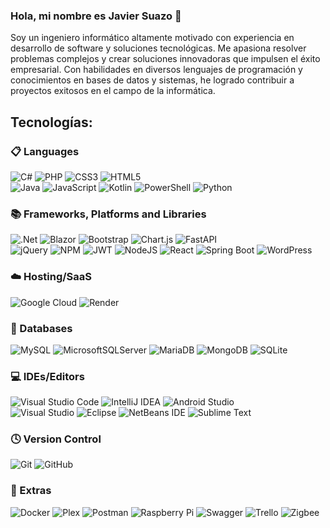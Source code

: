 ### Hola, mi nombre es Javier Suazo 👋

Soy un ingeniero informático altamente motivado con experiencia en desarrollo de software y soluciones tecnológicas. Me apasiona resolver problemas complejos y crear soluciones innovadoras que impulsen el éxito empresarial. Con habilidades en diversos lenguajes de programación y conocimientos en bases de datos y sistemas, he logrado contribuir a proyectos exitosos en el campo de la informática.

## Tecnologías:

### 📋 Languages

![C#](https://img.shields.io/badge/c%23-%23239120.svg?style=for-the-badge&logo=c-sharp&logoColor=white&style=plastic)
![PHP](https://img.shields.io/badge/php-%23777BB4.svg?style=for-the-badge&logo=php&logoColor=white&style=plastic)
![CSS3](https://img.shields.io/badge/css3-%231572B6.svg?style=for-the-badge&logo=css3&logoColor=white&style=plastic)
![HTML5](https://img.shields.io/badge/html5-%23E34F26.svg?style=for-the-badge&logo=html5&logoColor=white&style=plastic)
</br>
![Java](https://img.shields.io/badge/java-%23ED8B00.svg?style=for-the-badge&logo=openjdk&logoColor=white&style=plastic)
![JavaScript](https://img.shields.io/badge/javascript-%23323330.svg?style=for-the-badge&logo=javascript&logoColor=%23F7DF1E&style=plastic)
![Kotlin](https://img.shields.io/badge/kotlin-%237F52FF.svg?style=for-the-badge&logo=kotlin&logoColor=white&style=plastic)
![PowerShell](https://img.shields.io/badge/PowerShell-%235391FE.svg?style=for-the-badge&logo=powershell&logoColor=white&style=plastic)
![Python](https://img.shields.io/badge/python-3670A0?style=for-the-badge&logo=python&logoColor=ffdd54&style=plastic)


### 📚 Frameworks, Platforms and Libraries

![.Net](https://img.shields.io/badge/.NET-5C2D91?style=for-the-badge&logo=.net&logoColor=white&style=plastic)
![Blazor](https://img.shields.io/badge/blazor-%235C2D91.svg?style=for-the-badge&logo=blazor&logoColor=white&style=plastic)
![Bootstrap](https://img.shields.io/badge/bootstrap-%238511FA.svg?style=for-the-badge&logo=bootstrap&logoColor=white&style=plastic)
![Chart.js](https://img.shields.io/badge/chart.js-F5788D.svg?style=for-the-badge&logo=chart.js&logoColor=white&style=plastic)
![FastAPI](https://img.shields.io/badge/FastAPI-005571?style=for-the-badge&logo=fastapi&style=plastic)
</br>
![jQuery](https://img.shields.io/badge/jquery-%230769AD.svg?style=for-the-badge&logo=jquery&logoColor=white&style=plastic)
![NPM](https://img.shields.io/badge/NPM-%23CB3837.svg?style=for-the-badge&logo=npm&logoColor=white&style=plastic)
![JWT](https://img.shields.io/badge/JWT-black?style=for-the-badge&logo=JSON%20web%20tokens&logoColor=white&style=plastic)
![NodeJS](https://img.shields.io/badge/node.js-6DA55F?style=for-the-badge&logo=node.js&logoColor=white&style=plastic)
![React](https://img.shields.io/badge/react-%2320232a.svg?style=for-the-badge&logo=react&logoColor=%2361DAFB&style=plastic)
![Spring Boot](https://img.shields.io/badge/spring-%236DB33F.svg?style=for-the-badge&logo=spring&logoColor=white&style=plastic)
![WordPress](https://img.shields.io/badge/WordPress-%23117AC9.svg?style=for-the-badge&logo=WordPress&logoColor=white&style=plastic)

### ☁️ Hosting/SaaS

![Google Cloud](https://img.shields.io/badge/GoogleCloud-%234285F4.svg?style=for-the-badge&logo=google-cloud&logoColor=white&style=plastic)
![Render](https://img.shields.io/badge/Render-%46E3B7.svg?style=for-the-badge&logo=render&logoColor=white&style=plastic)

### 💾 Databases
![MySQL](https://img.shields.io/badge/mysql-%2300f.svg?style=for-the-badge&logo=mysql&logoColor=white&style=plastic)
![MicrosoftSQLServer](https://img.shields.io/badge/Microsoft%20SQL%20Server-CC2927?style=for-the-badge&logo=microsoft%20sql%20server&logoColor=white&style=plastic)
![MariaDB](https://img.shields.io/badge/MariaDB-003545?style=for-the-badge&logo=mariadb&logoColor=white&style=plastic)
![MongoDB](https://img.shields.io/badge/MongoDB-%234ea94b.svg?style=for-the-badge&logo=mongodb&logoColor=white&style=plastic)
![SQLite](https://img.shields.io/badge/sqlite-%2307405e.svg?style=for-the-badge&logo=sqlite&logoColor=white&style=plastic)

 ### 💻 IDEs/Editors
![Visual Studio Code](https://img.shields.io/badge/Visual%20Studio%20Code-0078d7.svg?style=for-the-badge&logo=visual-studio-code&logoColor=white&style=plastic)
![IntelliJ IDEA](https://img.shields.io/badge/IntelliJIDEA-000000.svg?style=for-the-badge&logo=intellij-idea&logoColor=white&style=plastic)
![Android Studio](https://img.shields.io/badge/Android%20Studio-3DDC84.svg?style=for-the-badge&logo=android-studio&logoColor=white&style=plastic)
</br>
![Visual Studio](https://img.shields.io/badge/Visual%20Studio-5C2D91.svg?style=for-the-badge&logo=visual-studio&logoColor=white&style=plastic)
![Eclipse](https://img.shields.io/badge/Eclipse-FE7A16.svg?style=for-the-badge&logo=Eclipse&logoColor=white&style=plastic)
![NetBeans IDE](https://img.shields.io/badge/NetBeansIDE-1B6AC6.svg?style=for-the-badge&logo=apache-netbeans-ide&logoColor=white&style=plastic)
![Sublime Text](https://img.shields.io/badge/sublime_text-%23575757.svg?style=for-the-badge&logo=sublime-text&logoColor=important&style=plastic)

### 🕓 Version Control

![Git](https://img.shields.io/badge/git-%23F05033.svg?style=for-the-badge&logo=git&logoColor=white&style=plastic)
![GitHub](https://img.shields.io/badge/github-%23121011.svg?style=for-the-badge&logo=github&logoColor=white&style=plastic)

### 🥅 Extras

![Docker](https://img.shields.io/badge/docker-%230db7ed.svg?style=for-the-badge&logo=docker&logoColor=white&style=plastic)
![Plex](https://img.shields.io/badge/plex-%23E5A00D.svg?style=for-the-badge&logo=plex&logoColor=white&style=plastic)
![Postman](https://img.shields.io/badge/Postman-FF6C37?style=for-the-badge&logo=postman&logoColor=white&style=plastic)
![Raspberry Pi](https://img.shields.io/badge/-RaspberryPi-C51A4A?style=for-the-badge&logo=Raspberry-Pi&style=plastic)
![Swagger](https://img.shields.io/badge/-Swagger-%23Clojure?style=for-the-badge&logo=swagger&logoColor=white&style=plastic)
![Trello](https://img.shields.io/badge/Trello-%23026AA7.svg?style=for-the-badge&logo=Trello&logoColor=white&style=plastic)
![Zigbee](https://img.shields.io/badge/zigbee-%23EB0443.svg?style=for-the-badge&logo=zigbee&logoColor=white&style=plastic)


<!--
**jsuazos/jsuazos** is a ✨ _special_ ✨ repository because its `README.md` (this file) appears on your GitHub profile.

Here are some ideas to get you started:

- 🔭 I’m currently working on ...
- 🌱 I’m currently learning ...
- 👯 I’m looking to collaborate on ...
- 🤔 I’m looking for help with ...
- 💬 Ask me about ...
- 📫 How to reach me: ...
- 😄 Pronouns: ...
- ⚡ Fun fact: ...
-->
